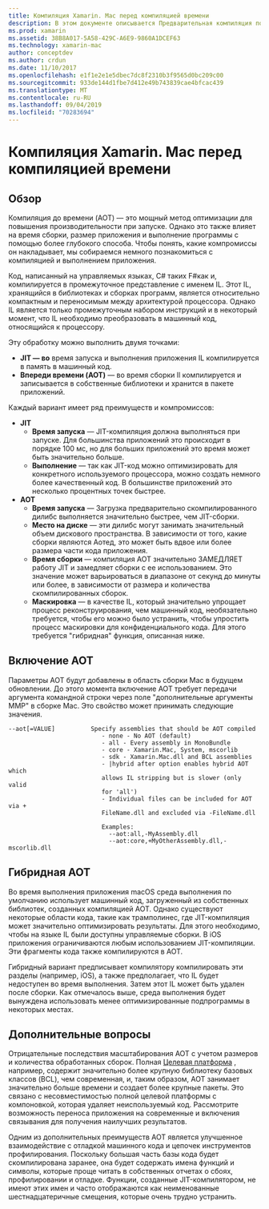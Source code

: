 ```yaml
---
title: Компиляция Xamarin. Mac перед компиляцией времени
description: В этом документе описывается Предварительная компиляция по времени в Xamarin. Mac. Он сравнивает компиляцию AOT с JIT-компиляцией, объясняет, как включить AOT и рассматривает гибридную AOT.
ms.prod: xamarin
ms.assetid: 38B8A017-5A58-429C-A6E9-9860A1DCEF63
ms.technology: xamarin-mac
author: conceptdev
ms.author: crdun
ms.date: 11/10/2017
ms.openlocfilehash: e1f1e2e1e5dbec7dc8f2310b3f9565d0bc209c00
ms.sourcegitcommit: 933de144d1fbe7d412e49b743839cae4bfcac439
ms.translationtype: MT
ms.contentlocale: ru-RU
ms.lasthandoff: 09/04/2019
ms.locfileid: "70283694"
---
```

# <a name="xamarinmac-ahead-of-time-compilation"></a>Компиляция Xamarin. Mac перед компиляцией времени

## <a name="overview"></a>Обзор

Компиляция до времени (AOT) — это мощный метод оптимизации для повышения производительности при запуске. Однако это также влияет на время сборки, размер приложения и выполнение программы с помощью более глубокого способа. Чтобы понять, какие компромиссы он накладывает, мы собираемся немного познакомиться с компиляцией и выполнением приложения.

Код, написанный на управляемых языках, C# таких F#как и, компилируется в промежуточное представление с именем IL. Этот IL, хранящийся в библиотеках и сборках программ, является относительно компактным и переносимым между архитектурой процессора. Однако IL является только промежуточным набором инструкций и в некоторый момент, что IL необходимо преобразовать в машинный код, относящийся к процессору.

Эту обработку можно выполнить двумя точками:

- **JIT — во** время запуска и выполнения приложения IL компилируется в память в машинный код.
- **Впереди времени (AOT)** — во время сборки Il компилируется и записывается в собственные библиотеки и хранится в пакете приложений.

Каждый вариант имеет ряд преимуществ и компромиссов:

- **JIT**
  - **Время запуска** — JIT-компиляция должна выполняться при запуске. Для большинства приложений это происходит в порядке 100 мс, но для больших приложений это время может быть значительно больше.
  - **Выполнение** — так как JIT-код можно оптимизировать для конкретного используемого процессора, можно создать немного более качественный код. В большинстве приложений это несколько процентных точек быстрее.
- **AOT**
  - **Время запуска** — Загрузка предварительно скомпилированного дилибс выполняется значительно быстрее, чем JIT-сборки.
  - **Место на диске** — эти дилибс могут занимать значительный объем дискового пространства. В зависимости от того, какие сборки являются Аотед, это может быть вдвое или более размера части кода приложения.
  - **Время сборки** — компиляция AOT значительно ЗАМЕДЛЯЕТ работу JIT и замедляет сборки с ее использованием. Это значение может варьироваться в диапазоне от секунд до минуты или более, в зависимости от размера и количества скомпилированных сборок.
  - **Маскировка** — в качестве IL, который значительно упрощает процесс реконструирования, чем машинный код, необязательно требуется, чтобы его можно было устранить, чтобы упростить процесс маскировки для конфиденциального кода. Для этого требуется "гибридная" функция, описанная ниже.

## <a name="enabling-aot"></a>Включение AOT

Параметры AOT будут добавлены в область сборки Mac в будущем обновлении. До этого момента включение AOT требует передачи аргумента командной строки через поле "дополнительные аргументы MMP" в сборке Mac. Это свойство может принимать следующие значения.

```
--aot[=VALUE]          Specify assemblies that should be AOT compiled
                          - none - No AOT (default)
                          - all - Every assembly in MonoBundle
                          - core - Xamarin.Mac, System, mscorlib
                          - sdk - Xamarin.Mac.dll and BCL assemblies
                          - |hybrid after option enables hybrid AOT which
                          allows IL stripping but is slower (only valid
                          for 'all')
                          - Individual files can be included for AOT via +
                          FileName.dll and excluded via -FileName.dll

                          Examples:
                            --aot:all,-MyAssembly.dll
                            --aot:core,+MyOtherAssembly.dll,-mscorlib.dll
```


## <a name="hybrid-aot"></a>Гибридная AOT

Во время выполнения приложения macOS среда выполнения по умолчанию использует машинный код, загруженный из собственных библиотек, созданных компиляцией AOT. Однако существуют некоторые области кода, такие как трамполинес, где JIT-компиляция может значительно оптимизировать результаты. Для этого необходимо, чтобы на языке IL были доступны управляемые сборки. В iOS приложения ограничиваются любым использованием JIT-компиляции. Эти фрагменты кода также компилируются в AOT.

Гибридный вариант предписывает компилятору компилировать эти разделы (например, iOS), а также предполагает, что IL будет недоступен во время выполнения. Затем этот IL может быть удален после сборки. Как отмечалось выше, среда выполнения будет вынуждена использовать менее оптимизированные подпрограммы в некоторых местах.

## <a name="further-considerations"></a>Дополнительные вопросы

Отрицательные последствия масштабирования AOT с учетом размеров и количества обработанных сборок. Полная [Целевая платформа](~/mac/platform/target-framework.md) , например, содержит значительно более крупную библиотеку базовых классов (BCL), чем современная, и, таким образом, AOT занимает значительно больше времени и создает более крупные пакеты. Это связано с несовместимостью полной целевой платформы с компоновкой, которая удаляет неиспользуемый код. Рассмотрите возможность переноса приложения на современные и включения связывания для получения наилучших результатов.

Одним из дополнительных преимуществ AOT является улучшенное взаимодействие с отладкой машинного кода и цепочек инструментов профилирования. Поскольку большая часть базы кода будет скомпилирована заранее, она будет содержать имена функций и символы, которые проще читать в собственных отчетах о сбоях, профилировании и отладке. Функции, созданные JIT-компилятором, не имеют этих имен и часто отображаются как неименованные шестнадцатеричные смещения, которые очень трудно устранить.
